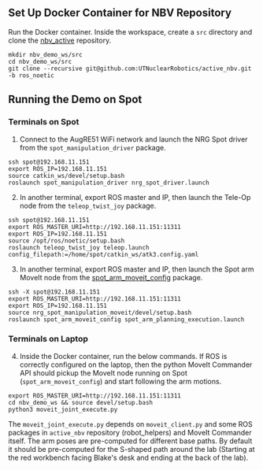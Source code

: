 ## Set Up Docker Container for NBV Repository

Run the Docker container. Inside the workspace, create a `src` directory and clone the [nbv_active](https://github.com/UTNuclearRobotics/active_nbv/tree/ros_noetic) repository.

```
mkdir nbv_demo_ws/src
cd nbv_demo_ws/src
git clone --recursive git@github.com:UTNuclearRobotics/active_nbv.git -b ros_noetic
```

## Running the Demo on Spot

### Terminals on Spot

1. Connect to the AugRE51 WiFi network and launch the NRG Spot driver from the `spot_manipulation_driver` package. 
```
ssh spot@192.168.11.151 
export ROS_IP=192.168.11.151
source catkin_ws/devel/setup.bash 
roslaunch spot_manipulation_driver nrg_spot_driver.launch
```

2. In another terminal, export ROS master and IP, then launch the Tele-Op node from the `teleop_twist_joy` package.
```
ssh spot@192.168.11.151 
export ROS_MASTER_URI=http://192.168.11.151:11311
export ROS_IP=192.168.11.151
source /opt/ros/noetic/setup.bash
roslaunch teleop_twist_joy teleop.launch config_filepath:=/home/spot/catkin_ws/atk3.config.yaml
```

3. In another terminal, export ROS master and IP, then launch the Spot arm MoveIt node from the [spot_arm_moveit_config](https://github.com/UTNuclearRobotics/nrg_spot_manipulation_moveit/tree/nrg_devel) package.
```
ssh -X spot@192.168.11.151 
export ROS_MASTER_URI=http://192.168.11.151:11311
export ROS_IP=192.168.11.151
source nrg_spot_manipulation_moveit/devel/setup.bash
roslaunch spot_arm_moveit_config spot_arm_planning_execution.launch
```


### Terminals on Laptop

4. Inside the Docker container, run the below commands. If ROS is correctly configured on the laptop, then the python MoveIt Commander API should pickup the MoveIt node running on Spot (`spot_arm_moveit_config`) and start following the arm motions.
```
export ROS_MASTER_URI=http://192.168.11.151:11311
cd nbv_demo_ws && source devel/setup.bash
python3 moveit_joint_execute.py
```

The `moveit_joint_execute.py` depends on `moveit_client.py` and some ROS packages in `active_nbv` repository (robot_helpers) and MoveIt Commander itself. The arm poses are pre-computed for different base paths. By default it should be pre-computed for the S-shaped path around the lab (Starting at the red workbench facing Blake's desk and ending at the back of the lab).
